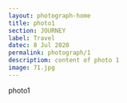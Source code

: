```yaml
---
layout: photograph-home
title: photo1
section: JOURNEY
label: Travel
datec: 8 Jul 2020
permalink: photograph/1
descriptiom: content of photo 1
image: 71.jpg
---
```


photo1